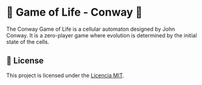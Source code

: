 # 🌱 Game of Life - Conway 🧬

The Conway Game of Life is a cellular automaton designed by John Conway. It is a zero-player game where evolution is determined by the initial state of the cells.

## 📜 License
This project is licensed under the [Licencia MIT](LICENSE).

